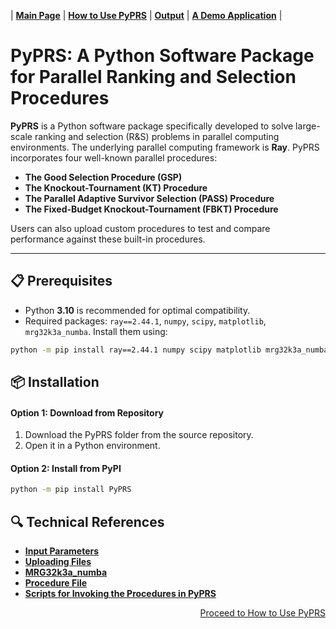 | [**Main Page**](Main%20Page.md) | [**How to Use PyPRS**](How%20to%20Use%20PyPRS.md) | [**Output**](Output.md) | [**A Demo Application**](A%20Demo%20Application.md) |


# PyPRS: A Python Software Package for Parallel Ranking and Selection Procedures



**PyPRS** is a Python software package specifically developed to solve large-scale ranking and selection (R&S) problems in parallel computing environments. The underlying parallel computing framework is **Ray**. PyPRS incorporates four well-known parallel procedures: 

- **The Good Selection Procedure (GSP)**
- **The Knockout-Tournament (KT) Procedure**
- **The Parallel Adaptive Survivor Selection (PASS) Procedure**
- **The Fixed-Budget Knockout-Tournament (FBKT) Procedure**

Users can also upload custom procedures to test and compare performance against these built-in procedures.

---
## 📋 Prerequisites
- Python **3.10** is recommended for optimal compatibility.
- Required packages:  `ray==2.44.1`, `numpy`, `scipy`, `matplotlib`, `mrg32k3a_numba`. Install them using:
```bash
python -m pip install ray==2.44.1 numpy scipy matplotlib mrg32k3a_numba
```

## 📦 Installation
#### Option 1: Download from Repository
1. Download the PyPRS folder from the source repository.
2. Open it in a Python environment.
#### Option 2: Install from PyPI
```bash
python -m pip install PyPRS
```
## 🔍 Technical References
- [**Input Parameters**](Input%20Parameters%20Main.md)
- [**Uploading Files**](Uploading%20Files%20Main.md)
- [**MRG32k3a_numba**](MRG32k3a_numba%20Main.md)
- [**Procedure File**](Procedure%20File%20Main.md)
- [**Scripts for Invoking the Procedures in PyPRS**](Scripts%20for%20Invoking%20the%20Procedures%20in%20PyPRS%20Main.md)
<p align="right"><a href="How to Use PyPRS.md"> Proceed to How to Use PyPRS</a></p>
